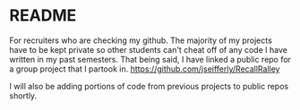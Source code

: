 # README
For recruiters who are checking my github.
The majority of my projects have to be kept private so other students can't cheat off of any code I have written in my past semesters. That being said, I have linked a public repo for a group project that I partook in. 
https://github.com/jseifferly/RecallRalley

I will also be adding portions of code from previous projects to public repos shortly.
